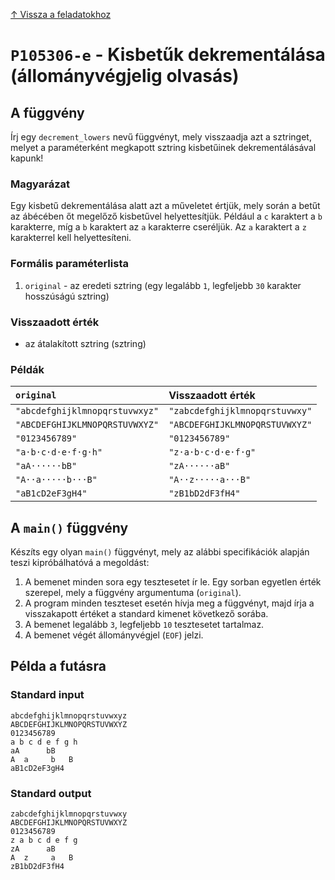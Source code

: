 
[↑ Vissza a feladatokhoz](./README.md)

# `P105306-e` - Kisbetűk dekrementálása (állományvégjelig olvasás)

## A függvény

Írj egy `decrement_lowers` nevű függvényt, mely visszaadja azt a sztringet, melyet a paraméterként megkapott sztring kisbetűinek dekrementálásával kapunk!

### Magyarázat
Egy kisbetű dekrementálása alatt azt a műveletet értjük, mely során a betűt az ábécében őt megelőző kisbetűvel helyettesítjük. Például a `c` karaktert a `b` karakterre, míg a `b` karaktert az `a` karakterre cseréljük. Az `a` karaktert a `z` karakterrel kell helyettesíteni.

### Formális paraméterlista

1. `original` - az eredeti sztring (egy legalább `1`, legfeljebb `30` karakter hosszúságú sztring)

### Visszaadott érték

* az átalakított sztring (sztring)

### Példák

| `original` | Visszaadott érték | 
| :--- | :-- | 
| `"abcdefghijklmnopqrstuvwxyz"` | `"zabcdefghijklmnopqrstuvwxy"` | 
| `"ABCDEFGHIJKLMNOPQRSTUVWXYZ"` | `"ABCDEFGHIJKLMNOPQRSTUVWXYZ"` | 
| `"0123456789"` | `"0123456789"` | 
| `"a·b·c·d·e·f·g·h"` | `"z·a·b·c·d·e·f·g"` | 
| `"aA······bB"` | `"zA······aB"` | 
| `"A··a·····b···B"` | `"A··z·····a···B"` | 
| `"aB1cD2eF3gH4"` | `"zB1bD2dF3fH4"` | 

## A `main()` függvény

Készíts egy olyan `main()` függvényt, mely az alábbi specifikációk alapján teszi kipróbálhatóvá a megoldást:

1. A bemenet minden sora egy tesztesetet ír le. Egy sorban egyetlen érték szerepel, mely a függvény argumentuma (`original`).
1. A program minden teszteset esetén hívja meg a függvényt, majd írja a visszakapott értéket a standard kimenet következő sorába.
1. A bemenet legalább `3`, legfeljebb `10` tesztesetet tartalmaz.
1. A bemenet végét állományvégjel (`EOF`) jelzi.

## Példa a futásra

### Standard input

```
abcdefghijklmnopqrstuvwxyz
ABCDEFGHIJKLMNOPQRSTUVWXYZ
0123456789
a b c d e f g h
aA      bB
A  a     b   B
aB1cD2eF3gH4
```

### Standard output

```
zabcdefghijklmnopqrstuvwxy
ABCDEFGHIJKLMNOPQRSTUVWXYZ
0123456789
z a b c d e f g
zA      aB
A  z     a   B
zB1bD2dF3fH4
```